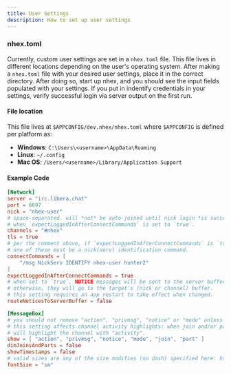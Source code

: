 ```yaml
---
title: User Settings
description: How to set up user settings
---
```

### nhex.toml
Currently, custom user settings are set in a `nhex.toml` file. This file lives in different locations depending on the user's operating system. After making a `nhex.toml` file with your desired user settings, place it in the correct directory. After doing so, start up nhex, and you should see the input fields populated with your settings. If you put in indentify credentials in your settings, verify successful login via server output on the first run.
#### File location
This file lives at `$APPCONFIG/dev.nhex/nhex.toml` where `$APPCONFIG` is defined per platform as:
- **Windows**: `C:\Users\<username>\AppData\Roaming`
- **Linux**: `~/.config`
- **Mac OS**: `/Users/<username>/Library/Application Support`
#### Example Code
```toml
[Network]
server = "irc.libera.chat"
port = 6697
nick = "nhex-user"
# space-separated. will *not* be auto-joined until nick login *is successful*
# when `expectLoggedInAfterConnectCommands` is set to `true`.
channels = "#nhex"
tls = true
# per the comment above, if `expectLoggedInAfterConnectCommands` is `true`,
# one of these must be a nick(serv) identification command.
connectCommands = [
    "/msg NickServ IDENTIFY nhex-user hunter2"
]
expectLoggedInAfterConnectCommands = true
# when set to `true`, NOTICE messages will be sent to the server buffer.
# otherwise, they will go to the target's (nick or channel) buffer.
# this setting requires an app restart to take effect when changed.
routeNoticesToServerBuffer = false

[MessageBox]
# you should not remove "action", "privmsg", "notice" or "mode" unless you are sure you know what you're doing.
# this setting affects channel activity highlights: when join and/or part are included, those events 
# will highlight the channel with "activity".
show = [ "action", "privmsg", "notice", "mode", "join", "part" ]
dimJoinsAndParts = false
showTimestamps = false
# valid sizes are any of the size modifies (no dash) specified here: https://tailwindcss.com/docs/font-size
fontSize = "sm"
```
